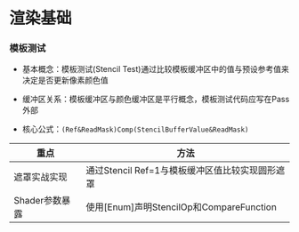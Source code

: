 # 渲染基础


### 模板测试

- 基本概念：模板测试(Stencil Test)通过比较模板缓冲区中的值与预设参考值来决定是否更新像素颜色值

- 缓冲区关系：模板缓冲区与颜色缓冲区是平行概念，模板测试代码应写在Pass外部

- 核心公式：`(Ref&ReadMask)Comp(StencilBufferValue&ReadMask)`

|重点| 方法|
|--- | --- |
|遮罩实战实现 | 通过Stencil Ref=1与模板缓冲区值比较实现圆形遮罩|
Shader参数暴露 | 使用[Enum]声明StencilOp和CompareFunction| 